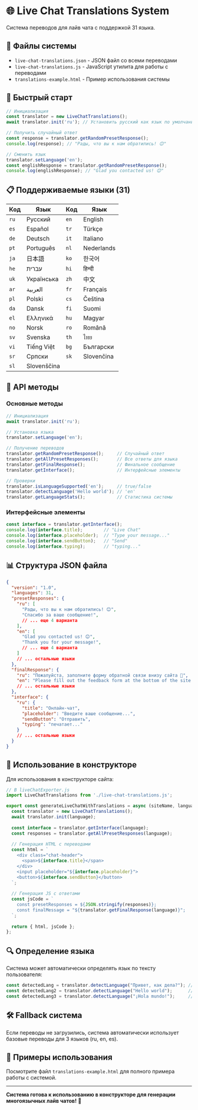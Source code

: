 # 🌐 Live Chat Translations System

Система переводов для лайв чата с поддержкой 31 языка.

## 📁 Файлы системы

- `live-chat-translations.json` - JSON файл со всеми переводами
- `live-chat-translations.js` - JavaScript утилита для работы с переводами
- `translations-example.html` - Пример использования системы

## 🚀 Быстрый старт

```javascript
// Инициализация
const translator = new LiveChatTranslations();
await translator.init('ru'); // Установить русский как язык по умолчанию

// Получить случайный ответ
const response = translator.getRandomPresetResponse();
console.log(response); // "Рады, что вы к нам обратились! 😊"

// Сменить язык
translator.setLanguage('en');
const englishResponse = translator.getRandomPresetResponse();
console.log(englishResponse); // "Glad you contacted us! 😊"
```

## 📋 Поддерживаемые языки (31)

| Код | Язык | Код | Язык |
|-----|------|-----|------|
| `ru` | Русский | `en` | English |
| `es` | Español | `tr` | Türkçe |
| `de` | Deutsch | `it` | Italiano |
| `pt` | Português | `nl` | Nederlands |
| `ja` | 日本語 | `ko` | 한국어 |
| `he` | עברית | `hi` | हिन्दी |
| `uk` | Українська | `zh` | 中文 |
| `ar` | العربية | `fr` | Français |
| `pl` | Polski | `cs` | Čeština |
| `da` | Dansk | `fi` | Suomi |
| `el` | Ελληνικά | `hu` | Magyar |
| `no` | Norsk | `ro` | Română |
| `sv` | Svenska | `th` | ไทย |
| `vi` | Tiếng Việt | `bg` | Български |
| `sr` | Српски | `sk` | Slovenčina |
| `sl` | Slovenščina | | |

## 🔧 API методы

### Основные методы

```javascript
// Инициализация
await translator.init('ru');

// Установка языка
translator.setLanguage('en');

// Получение переводов
translator.getRandomPresetResponse();     // Случайный ответ
translator.getAllPresetResponses();       // Все ответы для языка
translator.getFinalResponse();            // Финальное сообщение
translator.getInterface();                // Интерфейсные элементы

// Проверки
translator.isLanguageSupported('en');     // true/false
translator.detectLanguage('Hello world'); // 'en'
translator.getLanguageStats();            // Статистика системы
```

### Интерфейсные элементы

```javascript
const interface = translator.getInterface();
console.log(interface.title);        // "Live Chat"
console.log(interface.placeholder);  // "Type your message..."
console.log(interface.sendButton);   // "Send"
console.log(interface.typing);       // "typing..."
```

## 📊 Структура JSON файла

```json
{
  "version": "1.0",
  "languages": 31,
  "presetResponses": {
    "ru": [
      "Рады, что вы к нам обратились! 😊",
      "Спасибо за ваше сообщение!",
      // ... еще 4 варианта
    ],
    "en": [
      "Glad you contacted us! 😊",
      "Thank you for your message!",
      // ... еще 4 варианта
    ]
    // ... остальные языки
  },
  "finalResponse": {
    "ru": "Пожалуйста, заполните форму обратной связи внизу сайта 📝",
    "en": "Please fill out the feedback form at the bottom of the site 📝"
    // ... остальные языки
  },
  "interface": {
    "ru": {
      "title": "Онлайн-чат",
      "placeholder": "Введите ваше сообщение...",
      "sendButton": "Отправить",
      "typing": "печатает..."
    }
    // ... остальные языки
  }
}
```

## 🎯 Использование в конструкторе

Для использования в конструкторе сайта:

```javascript
// В liveChatExporter.js
import LiveChatTranslations from './live-chat-translations.js';

export const generateLiveChatWithTranslations = async (siteName, language = 'ru') => {
  const translator = new LiveChatTranslations();
  await translator.init(language);
  
  const interface = translator.getInterface(language);
  const responses = translator.getAllPresetResponses(language);
  
  // Генерация HTML с переводами
  const html = `
    <div class="chat-header">
      <span>${interface.title}</span>
    </div>
    <input placeholder="${interface.placeholder}">
    <button>${interface.sendButton}</button>
  `;
  
  // Генерация JS с ответами
  const jsCode = `
    const presetResponses = ${JSON.stringify(responses)};
    const finalMessage = "${translator.getFinalResponse(language)}";
  `;
  
  return { html, jsCode };
};
```

## 🔍 Определение языка

Система может автоматически определять язык по тексту пользователя:

```javascript
const detectedLang = translator.detectLanguage("Привет, как дела?"); // 'ru'
const detectedLang2 = translator.detectLanguage("Hello world");      // 'en'
const detectedLang3 = translator.detectLanguage("¡Hola mundo!");     // 'es'
```

## 🛠️ Fallback система

Если переводы не загрузились, система автоматически использует базовые переводы для 3 языков (ru, en, es).

## 📝 Примеры использования

Посмотрите файл `translations-example.html` для полного примера работы с системой.

---

**Система готова к использованию в конструкторе для генерации многоязычных лайв чатов!** 🚀 